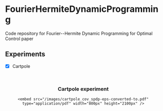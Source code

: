 # FourierHermiteDynamicProgramming
Code repository for Fourier--Hermite Dynamic Programming for Optimal Control paper

<!-- ROADMAP -->
## Experiments

- [x] Cartpole
<!-- Cartpole experiment -->
<br />
<div align="center">
  

  <h3 align="center">Cartpole experiment</h3>

  <p align="center">
   
    <embed src="/images/cartpole_cov_spdp-eps-converted-to.pdf" type="application/pdf" width="800px" height="2100px" />
  </p>
</div>
